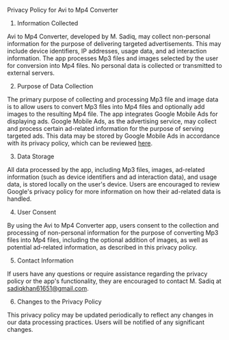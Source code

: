 Privacy Policy for Avi to Mp4 Converter

1. Information Collected

Avi to Mp4 Converter, developed by M. Sadiq, may collect non-personal information for the purpose of delivering targeted advertisements. This may include device identifiers, IP addresses, usage data, and ad interaction information. The app processes Mp3 files and images selected by the user for conversion into Mp4 files. No personal data is collected or transmitted to external servers.

2. Purpose of Data Collection

The primary purpose of collecting and processing Mp3 file and image data is to allow users to convert Mp3 files into Mp4 files and optionally add images to the resulting Mp4 file. The app integrates Google Mobile Ads for displaying ads. Google Mobile Ads, as the advertising service, may collect and process certain ad-related information for the purpose of serving targeted ads. This data may be stored by Google Mobile Ads in accordance with its privacy policy, which can be reviewed [here](https://policies.google.com/privacy).

3. Data Storage

All data processed by the app, including Mp3 files, images, ad-related information (such as device identifiers and ad interaction data), and usage data, is stored locally on the user's device. Users are encouraged to review Google's privacy policy for more information on how their ad-related data is handled.

4. User Consent

By using the Avi to Mp4 Converter app, users consent to the collection and processing of non-personal information for the purpose of converting Mp3 files into Mp4 files, including the optional addition of images, as well as potential ad-related information, as described in this privacy policy.

5. Contact Information

If users have any questions or require assistance regarding the privacy policy or the app's functionality, they are encouraged to contact M. Sadiq at sadiqkhan61651@gmail.com.

6. Changes to the Privacy Policy

This privacy policy may be updated periodically to reflect any changes in our data processing practices. Users will be notified of any significant changes.
